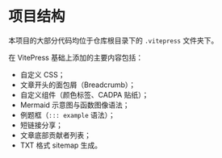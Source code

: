 # 项目结构

本项目的大部分代码均位于仓库根目录下的 `.vitepress` 文件夹下。

在 VitePress 基础上添加的主要内容包括：

- 自定义 CSS；
- 文章开头的面包屑（Breadcrumb）；
- 自定义组件（颜色标签、CADPA 贴纸）；
- Mermaid 示意图与函数图像语法；
- 例题框（`::: example` 语法）；
- 短链接分享；
- 文章底部贡献者列表；
- TXT 格式 sitemap 生成。

